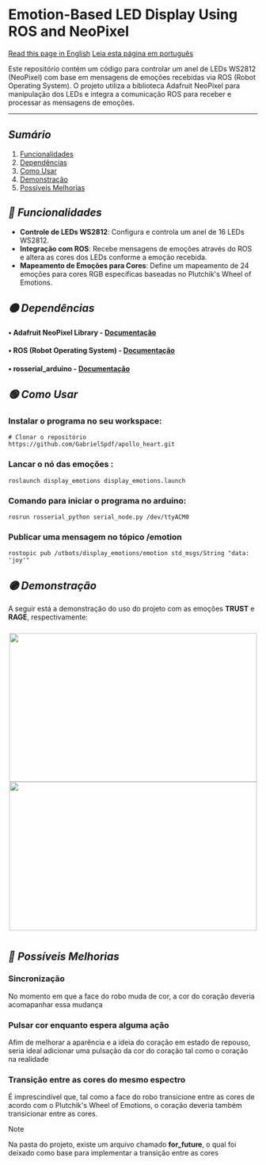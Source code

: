 
# Emotion-Based LED Display Using ROS and NeoPixel

[Read this page in English](https://github.com/GabrielSpdf/Apollo-Heart/blob/main/README-EN.md?plain=1)
[Leia esta página em português](https://github.com/GabrielSpdf/Apollo-Heart/blob/main/README-PT.md?plain=1)

Este repositório contém um código para controlar um anel de LEDs WS2812 (NeoPixel) com base em mensagens de emoções recebidas via ROS (Robot Operating System). O projeto utiliza a biblioteca Adafruit NeoPixel para manipulação dos LEDs e integra a comunicação ROS para receber e processar as mensagens de emoções. 

---

## *Sumário*

1. [Funcionalidades](#-funcionalidades)
2. [Dependências](#-dependências)
3. [Como Usar](#-como-usar)
4. [Demonstração](#-demonstração)
5. [Possíveis Melhorias](#-possíveis-melhorias)


## *🔵 Funcionalidades*
- **Controle de LEDs WS2812**: Configura e controla um anel de 16 LEDs WS2812.
- **Integração com ROS**: Recebe mensagens de emoções através do ROS e altera as cores dos LEDs conforme a emoção recebida.
- **Mapeamento de Emoções para Cores**: Define um mapeamento de 24 emoções para cores RGB específicas baseadas no Plutchik's Wheel of Emotions.

## *🟡 Dependências*
#### • Adafruit NeoPixel Library - [Documentação](https://github.com/adafruit/Adafruit_NeoPixel)
#### • ROS (Robot Operating System) - [Documentação](https://www.ros.org/)
#### • rosserial_arduino - [Documentação](http://wiki.ros.org/rosserial_arduino)

## *🟢 Como Usar*

### Instalar o programa no seu workspace:
```
# Clonar o repositório
https://github.com/GabrielSpdf/apollo_heart.git
```

### Lancar o nó das emoções :
```
roslaunch display_emotions display_emotions.launch
```

### Comando para iniciar o programa no arduino:
```
rosrun rosserial_python serial_node.py /dev/ttyACM0
```
### Publicar uma mensagem no tópico /emotion

```
rostopic pub /utbots/display_emotions/emotion std_msgs/String "data: 'joy'"
```

## *🟣 Demonstração*

A seguir está a demonstração do uso do projeto com as emoções **TRUST** e **RAGE**, respectivamente:

<div style="display: flex; flex-direction: row; justify-content: center;">
  <div style="margin: 10px; text-align: center;">
    <img src="assets/video1.gif" alt="" width="500" height="300"/>
    <img src="assets/video0.gif" alt="" width="500" height="300"/>
  </div>
</div>

## *🔴 Possíveis Melhorias*
### Sincronização
No momento em que a face do robo muda de cor, a cor do coração deveria acomapanhar essa mudança

### Pulsar cor enquanto espera alguma ação
Afim de melhorar a aparência e a ideia do coração em estado de repouso, seria ideal adicionar uma pulsação da cor do coração tal como o coração na realidade

### Transição entre as cores do mesmo espectro
É imprescindível que, tal como a face do robo transicione entre as cores de acordo com o Plutchik's Wheel of Emotions, o coração deveria também transicionar entre as cores. 

> [!NOTE]
> Na pasta do projeto, existe um arquivo chamado **for_future**, o qual foi deixado como base para implementar a transição entre as cores

